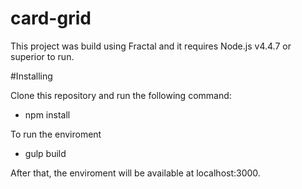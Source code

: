 # card-grid

This project was build using Fractal and it requires Node.js v4.4.7 or superior to run. 

#Installing 

Clone this repository and run the following command: 

- npm install 

To run the enviroment 

- gulp build 

After that, the enviroment will be available at localhost:3000.

